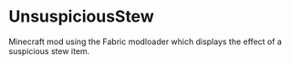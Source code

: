 # UnsuspiciousStew
Minecraft mod using the Fabric modloader which displays the effect of a suspicious stew item.
